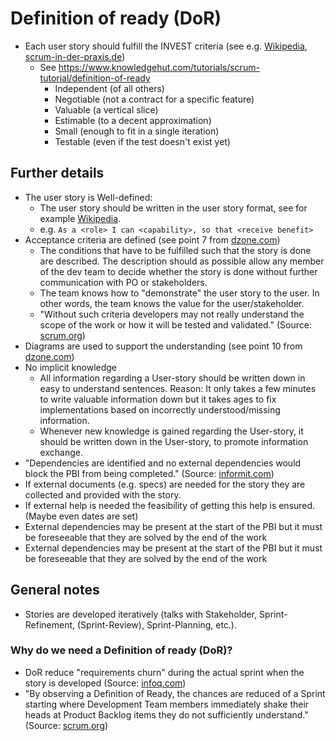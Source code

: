 # Definition of ready (DoR)
- Each user story should fulfill the INVEST criteria (see e.g. [Wikipedia](https://en.wikipedia.org/wiki/INVEST_(mnemonic)), [scrum-in-der-praxis.de](https://scrum-in-der-praxis.de/glossary/invest))
  - See https://www.knowledgehut.com/tutorials/scrum-tutorial/definition-of-ready
    - Independent (of all others)
    - Negotiable (not a contract for a specific feature)
    - Valuable (a vertical slice)
    - Estimable (to a decent approximation)
    - Small (enough to fit in a single iteration)
    - Testable (even if the test doesn't exist yet)

## Further details
- The user story is Well-defined:
  - The user story should be written in the user story format, see for example [Wikipedia](https://en.wikipedia.org/wiki/User_story#Principle).
  - e.g. `As a <role> I can <capability>, so that <receive benefit>`
- Acceptance criteria are defined (see point 7 from [dzone.com](https://dzone.com/articles/10-tips-for-writing-good-user-stories))
  - The conditions that have to be fulfilled such that the story is done are described. The description should as possible allow any member of the dev team to decide whether the story is done without further communication with PO or stakeholders.
  - The team knows how to "demonstrate" the user story to the user. In other words, the team knows the value for the user/stakeholder.
  - "Without such criteria developers may not really understand the scope of the work or how it will be tested and validated." (Source: [scrum.org](https://www.scrum.org/resources/blog/walking-through-definition-ready))
- Diagrams are used to support the understanding (see point 10 from [dzone.com](https://dzone.com/articles/10-tips-for-writing-good-user-stories))
- No implicit knowledge
  - All information regarding a User-story should be written down in easy to understand sentences. Reason: It only takes a few minutes to write valuable information down but it takes ages to fix implementations based on incorrectly understood/missing information.
   - Whenever new knowledge is gained regarding the User-story, it should be written down in the User-story, to promote information exchange.
 - "Dependencies are identified and no external dependencies would block the PBI from being completed." (Source: [informit.com](https://www.informit.com/articles/article.aspx?p=1928232&seqNum=5))
 - If external documents (e.g. specs) are needed for the story they are collected and provided with the story.
 - If external help is needed the feasibility of getting this help is ensured. (Maybe even dates are set)
  - External dependencies may be present at the start of the PBI but it must be foreseeable that they are solved by the end of the work
  - External dependencies may be present at the start of the PBI but it must be foreseeable that they are solved by the end of the work

## General notes
- Stories are developed iteratively (talks with Stakeholder, Sprint-Refinement, (Sprint-Review), Sprint-Planning, etc.).

### Why do we need a Definition of ready (DoR)?
- DoR reduce "requirements churn" during the actual sprint when the story is developed (Source: [infoq.com](https://www.infoq.com/news/2014/06/using-definition-of-ready/))
- "By observing a Definition of Ready, the chances are reduced of a Sprint starting where Development Team members immediately shake their heads at Product Backlog items they do not sufficiently understand." (Source: [scrum.org](https://www.scrum.org/resources/blog/walking-through-definition-ready))
